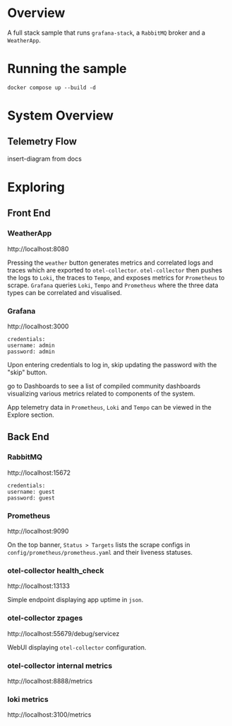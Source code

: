 # Overview
A full stack sample that runs `grafana-stack`, a `RabbitMQ` broker and a `WeatherApp`.


# Running the sample
    docker compose up --build -d

# System Overview
## Telemetry Flow

insert-diagram from docs


# Exploring
## Front End
### WeatherApp
http://localhost:8080

Pressing the `weather` button generates metrics and correlated logs and traces which are exported to `otel-collector`.
`otel-collector` then pushes the logs to `Loki`, the traces to `Tempo`, and exposes metrics for `Prometheus` to scrape.
`Grafana` queries `Loki`, `Tempo` and `Prometheus` where the three data types can be correlated and visualised.

### Grafana
http://localhost:3000

    credentials:
    username: admin
    password: admin

Upon entering credentials to log in, skip updating the password with the "skip" button.

go to Dashboards to see a list of compiled community dashboards visualizing various metrics related to components of the system.

App telemetry data in `Prometheus`, `Loki` and `Tempo` can be viewed in the Explore section.

## Back End
### RabbitMQ
http://localhost:15672 

    credentials:
    username: guest
    password: guest

### Prometheus
http://localhost:9090

On the top banner, `Status > Targets` lists the scrape configs in `config/prometheus/prometheus.yaml` and their liveness statuses.

### otel-collector health_check
http://localhost:13133

Simple endpoint displaying app uptime in `json`.

### otel-collector zpages
http://localhost:55679/debug/servicez

WebUI displaying `otel-collector` configuration.

### otel-collector internal metrics
http://localhost:8888/metrics

### loki metrics
http://localhost:3100/metrics
